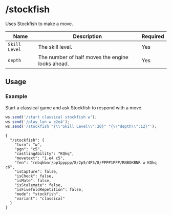 # /stockfish

Uses Stockfish to make a move.

| Name | Description | Required |
| ---- | ----------- | -------- |
| `Skill Level` | The skill level. | Yes |
| `depth` | The number of half moves the engine looks ahead. | Yes |

## Usage

### Example

Start a classical game and ask Stockfish to respond with a move.

```js
ws.send('/start classical stockfish w');
ws.send('/play_lan w e2e4');
ws.send('/stockfish "{\\"Skill Level\\":20}" "{\\"depth\\":12}"');
```

```text
{
  "/stockfish": {
    "turn": "w",
    "pgn": "c5",
    "castlingAbility": "KQkq",
    "movetext": "1.e4 c5",
    "fen": "rnbqkbnr/pp1ppppp/8/2p5/4P3/8/PPPP1PPP/RNBQKBNR w KQkq c6",
    "isCapture": false,
    "isCheck": false,
    "isMate": false,
    "isStalemate": false,
    "isFivefoldRepetition": false,
    "mode": "stockfish",
    "variant": "classical"
  }
}
```
